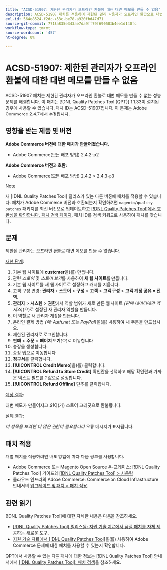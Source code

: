 ```yaml
---
title: "ACSD-51907: 제한된 관리자가 오프라인 환불에 대한 대변 메모를 만들 수 없음"
description: ACSD-51907 패치를 적용하여 제한된 관리 사용자가 오프라인 환급으로 대변 메모를 만들 수 없는 Adobe Commerce 문제를 해결합니다.
exl-id: 564e8524-f2dc-453c-be78-a920fbd47d71
source-git-commit: 7718a835e343ae7da9ff79f690503b4ee1d140fc
workflow-type: tm+mt
source-wordcount: '457'
ht-degree: 0%

---
```


# ACSD-51907: 제한된 관리자가 오프라인 환불에 대한 대변 메모를 만들 수 없음

ACSD-51907 패치는 제한된 관리자가 오프라인 환불로 대변 메모를 만들 수 없는 성능 문제를 해결합니다. 이 패치는 [!DNL Quality Patches Tool (QPT)] 1.1.33이 설치된 경우에 사용할 수 있습니다. 패치 ID는 ACSD-51907입니다. 이 문제는 Adobe Commerce 2.4.7에서 수정됩니다.

## 영향을 받는 제품 및 버전

**Adobe Commerce 버전에 대한 패치가 만들어졌습니다.**

* Adobe Commerce(모든 배포 방법) 2.4.2-p2

**Adobe Commerce 버전과 호환:**

* Adobe Commerce(모든 배포 방법) 2.4.2 &lt; 2.4.3-p3

>[!NOTE]
>
>새 [!DNL Quality Patches Tool] 릴리스가 있는 다른 버전에 패치를 적용할 수 있습니다. 패치가 Adobe Commerce 버전과 호환되는지 확인하려면 `magento/quality-patches` 패키지를 최신 버전으로 업데이트하고 [[!DNL Quality Patches Tool]에서 호환성을 확인합니다. 패치 검색 페이지](https://experienceleague.adobe.com/tools/commerce-quality-patches/index.html). 패치 ID를 검색 키워드로 사용하여 패치를 찾습니다.

## 문제

제한된 관리자는 오프라인 환불로 대변 메모를 만들 수 없습니다.

<u>재현 단계</u>:

1. 기본 웹 사이트에 **customer**&#x200B;을(를) 만듭니다.
1. 관련 *스토어* 및 *스토어 보기*&#x200B;를 사용하여 **새 웹 사이트**&#x200B;를 만듭니다.
1. 기본 웹 사이트를 새 웹 사이트로 설정하고 캐시를 지웁니다.
1. 고객 구성 변경: **관리자** > **스토어** > **구성** > **고객** > **고객 구성** > **고객 계정 공유 = 전역**.
1. **관리자** > **시스템** > **권한**&#x200B;에서 역할 범위가 새로 만든 웹 사이트 *(판매 데이터에만 액세스)*(으)로 설정된 새 관리자 역할을 만듭니다.
1. 이 역할로 새 관리자 계정을 만듭니다.
1. 온라인 결제 방법 *(예: Auth.net 또는 PayPal)*&#x200B;을(를) 사용하여 새 주문을 만드십시오.
1. 제한된 관리자로 로그인합니다.
1. **판매** > **주문** > **페이지 보기**(으)로 이동합니다.
1. 송장을 생성합니다.
1. 송장 탭으로 이동합니다.
1. **청구서**&#x200B;를 클릭합니다.
1. **[!UICONTROL Credit Memo]**&#x200B;을(를) 클릭합니다.
1. **[!UICONTROL Refund to Store Credit]** 확인란을 선택하고 해당 확인란과 가까운 텍스트 필드를 *1* 값으로 설정합니다.
1. **[!UICONTROL Refund Offline]** 단추를 클릭합니다.

<u>예상 결과</u>:

대변 메모가 만들어지고 *$1*&#x200B;이(가) 스토어 크레딧으로 환불됩니다.

<u>실제 결과</u>:

*이 항목을 보려면 더 많은 권한이 필요합니다* 오류 메시지가 표시됩니다.

## 패치 적용

개별 패치를 적용하려면 배포 방법에 따라 다음 링크를 사용합니다.

* Adobe Commerce 또는 Magento Open Source 온-프레미스: [!DNL Quality Patches Tool] 가이드의 [[!DNL Quality Patches Tool] > 사용량](https://experienceleague.adobe.com/docs/commerce-operations/tools/quality-patches-tool/usage.html)
* 클라우드 인프라의 Adobe Commerce: Commerce on Cloud Infrastructure 안내서의 [업그레이드 및 패치 > 패치 적용](https://experienceleague.adobe.com/docs/commerce-cloud-service/user-guide/develop/upgrade/apply-patches.html).

## 관련 읽기

[!DNL Quality Patches Tool]에 대한 자세한 내용은 다음을 참조하세요.

* [[!DNL Quality Patches Tool] 릴리스됨: 지원 기술 자료에서 품질 패치를 자체 제공하는 새로운 도구](/help/announcements/adobe-commerce-announcements/magento-quality-patches-released-new-tool-to-self-serve-quality-patches.md).
* [지원 기술 자료에서  [!DNL Quality Patches Tool]](/help/support-tools/patches-available-in-qpt-tool/check-patch-for-magento-issue-with-magento-quality-patches.md)을(를) 사용하여 Adobe Commerce 문제에 대한 패치를 사용할 수 있는지 확인합니다.

QPT에서 사용할 수 있는 다른 패치에 대한 정보는 [!DNL Quality Patches Tool] 안내서에서 [[!DNL Quality Patches Tool]: 패치 검색](https://experienceleague.adobe.com/tools/commerce-quality-patches/index.html)을 참조하세요.

